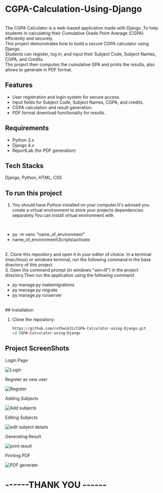 # CGPA-Calculation-Using-Django 
<br>
The CGPA Calculator is a web-based application made with Django ,To help students in calculating their Cumulative Grade Point Average (CGPA) efficiently and securely.
<br>
This project demonstrates how to build a secure CGPA calculator using Django. <br> 
Students can register, log in, and input their Subject Code, Subject Names, CGPA, and Credits.<br>
The project then computes the cumulative GPA and prints the results, also allows to generate in PDF format.

## Features
- User registration and login system for secure access.
- Input fields for Subject Code, Subject Names, CGPA, and credits.
- CGPA calculation and result generation.
- PDF format download functionality for results.

## Requirements
- Python 3.x
- Django 4.x
- ReportLab (for PDF generation)

## Tech Stacks
Django, Python, HTML, CSS

## To run this project

1. You should have Python installed on your computer.It's advised you create a virtual environment to store your projects dependencies separately.You can install virtual environment with
<br>
<ul>
       <li>py -m venv "name_of_environment"</li>
       <li>name_of_environment\Scripts\activate</li>
</ul>
<br>
2. Clone this repository and open it in your editor of choice. In a terminal (mac/linux) or windows terminal, run the following command in the base directory of this project
<br>
3. Open the command prompt (in windows "win+R") in the project directory.Then run the application using the following command
<br>  
<ul>
         <li>py manage.py makemigrations</li>
         <li>py manage.py migrate</li>
         <li>py manage.py runserver</li>
</ul>
<br>
## Installation

1. Clone the repository:
   ```bash
   https://github.com/ruthwik31/CGPA-Calculator-using-Django.git
   cd CGPA-Calculator-using-Django

## Project ScreenShots
Login Page

![Login](https://github.com/user-attachments/assets/790b757b-6f87-489d-9565-f2cfa28eff06)

Register as new user

![Register](https://github.com/user-attachments/assets/39ee7620-44ec-42bc-a671-6018a6342b25)

Adding Subjects

![Add subjects](https://github.com/user-attachments/assets/8c338629-66fd-4d78-96e2-2aba3d2ee1a6)

Editing Subjects

![edit subject details](https://github.com/user-attachments/assets/18781d9c-8a11-4c50-8ce7-467ba2b6520d)

Generating Result

![print result](https://github.com/user-attachments/assets/9b50b9b5-a77e-47e9-936e-f4c3a354ccac)

Printing PDF

![PDF generate](https://github.com/user-attachments/assets/8f4f3185-2a10-4535-a73e-e74fdf0a7cfb)



<h1>------THANK YOU ------</h1>
